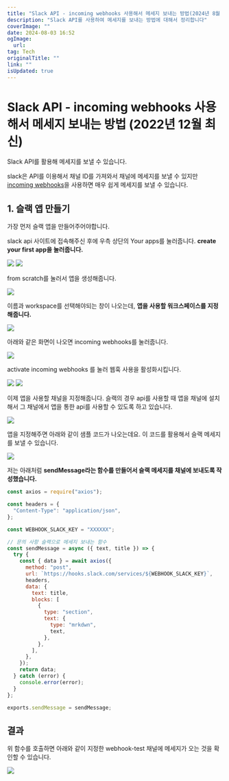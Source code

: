 ```yaml
---
title: "Slack API - incoming webhooks 사용해서 메세지 보내는 방법(2024년 8월 최신)"
description: "Slack API를 사용하여 메세지를 보내는 방법에 대해서 정리합니다"
coverImage: ""
date: 2024-08-03 16:52
ogImage:
  url:
tag: Tech
originalTitle: ""
link: ""
isUpdated: true
---
```


# Slack API - incoming webhooks 사용해서 메세지 보내는 방법 (2022년 12월 최신)

Slack API를 활용해 메세지를 보낼 수 있습니다.

slack은 API를 이용해서 채널 ID를 가져와서 채널에 메세지를 보낼 수 있지만
[incoming webhooks](https://api.slack.com/messaging/webhooks)을 사용하면 매우 쉽게 메세지를 보낼 수 있습니다.

## 1. 슬랙 앱 만들기

가장 먼저 슬랙 앱을 만들어주어야합니다.

slack api 사이트에 접속해주신 후에 우측 상단의 Your apps를 눌러줍니다.
**create your first app을 눌러줍니다.**

<!-- seedividend - 사각형 -->

<ins class="adsbygoogle"
     style="display:block"
     data-ad-client="ca-pub-4877378276818686"
     data-ad-slot="1898504329"
     data-ad-format="auto"
     data-full-width-responsive="true"></ins>

<script>
     (adsbygoogle = window.adsbygoogle || []).push({});
</script>

<img src="./img/2022-12-19-Slack-API-사용법-2022최신-1.png"  />

<img src="./img/2022-12-19-Slack-API-사용법-2022최신-2.png"  />

from scratch를 눌러서 앱을 생성해줍니다.

<!-- seedividend - 사각형 -->

<ins class="adsbygoogle"
     style="display:block"
     data-ad-client="ca-pub-4877378276818686"
     data-ad-slot="1898504329"
     data-ad-format="auto"
     data-full-width-responsive="true"></ins>

<script>
     (adsbygoogle = window.adsbygoogle || []).push({});
</script>

<img src="./img/2022-12-19-Slack-API-사용법-2022최신-3.png"  />

이름과 workspace를 선택해야되는 창이 나오는데, **앱을 사용할 워크스페이스를 지정해줍니다.**

<img src="./img/2022-12-19-Slack-API-사용법-2022최신-4.png"  />

아래와 같은 화면이 나오면 incoming webhooks를 눌러줍니다.

<img src="./img/2022-12-19-Slack-API-사용법-2022최신-5.png"  />

activate incoming webhooks 를 눌러 웹훅 사용을 활성화시킵니다.

<img src="./img/2022-12-19-Slack-API-사용법-2022최신-6.png"  />

<img src="./img/2022-12-19-Slack-API-사용법-2022최신-7.png"  />

이제 앱을 사용할 채널을 지정해줍니다. 슬랙의 경우 api를 사용할 때 앱을 채널에 설치해서
그 채널에서 앱을 통한 api를 사용할 수 있도록 하고 있습니다.

<img src="./img/2022-12-19-Slack-API-사용법-2022최신-8.png"  />

앱을 지정해주면 아래와 같이 샘플 코드가 나오는데요. 이 코드를 활용해서 슬랙 메세지를 보낼 수 있습니다.

<img src="./img/2022-12-19-Slack-API-사용법-2022최신-9.png"  />

저는 아래처럼 **sendMessage라는 함수를 만들어서 슬랙 메세지를 채널에 보내도록 작성했습니다.**

<!-- seedividend - 사각형 -->

<ins class="adsbygoogle"
     style="display:block"
     data-ad-client="ca-pub-4877378276818686"
     data-ad-slot="1898504329"
     data-ad-format="auto"
     data-full-width-responsive="true"></ins>

<script>
     (adsbygoogle = window.adsbygoogle || []).push({});
</script>

```js
const axios = require("axios");

const headers = {
  "Content-Type": "application/json",
};

const WEBHOOK_SLACK_KEY = "XXXXXX";

// 문의 사항 슬랙으로 메세지 보내는 함수
const sendMessage = async ({ text, title }) => {
  try {
    const { data } = await axios({
      method: "post",
      url: `https://hooks.slack.com/services/${WEBHOOK_SLACK_KEY}`,
      headers,
      data: {
        text: title,
        blocks: [
          {
            type: "section",
            text: {
              type: "mrkdwn",
              text,
            },
          },
        ],
      },
    });
    return data;
  } catch (error) {
    console.error(error);
  }
};

exports.sendMessage = sendMessage;
```

## 결과

위 함수를 호출하면 아래와 같이 지정한 webhook-test 채널에 메세지가 오는 것을 확인할 수 있습니다.

<img src="./img/12022-12-19-Slack-API-사용법-2022최신-1.png"  />
